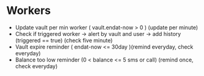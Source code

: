 # Workers

- Update vault per min worker  ( vault.endat-now > 0 ) (update per minute)
- Check if triggered worker -> alert by vault and user -> add history (triggered == true) (check five minute)
- Vault expire reminder	( endat-now <= 30day )(remind everyday, check everyday)
- Balance too low reminder (0 < balance <= 5 sms or call) (remind once, check everyday)

